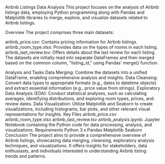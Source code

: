 Airbnb Listings Data Analysis
This project focuses on the analysis of Airbnb listings data, employing Python programming along with Pandas and Matplotlib libraries to merge, explore, and visualize datasets related to Airbnb listings.

Overview
The project comprises three main datasets:

airbnb_price.csv: Contains pricing information for Airbnb listings.
airbnb_room_type.xlsx: Provides data on the types of rooms in each listing.
airbnb_last_review.tsv: Offers details about the last review for each listing.
The datasets are initially read into separate DataFrames and then merged based on the common column, "listing_id," using Pandas' merge() function.

Analysis and Tasks
Data Merging: Combine the datasets into a unified DataFrame, enabling comprehensive analysis and insights.
Data Cleansing: Convert data types to appropriate formats (e.g., dates to datetime objects) and extract essential information (e.g., price value from strings).
Exploratory Data Analysis (EDA): Conduct statistical analyses, such as calculating averages, identifying distributions, and exploring room types, prices, and review dates.
Data Visualization: Utilize Matplotlib and Seaborn to create visualizations, including histograms, bar plots, and other relevant visual representations for insights.
Key Files
airbnb_price.csv
airbnb_room_type.xlsx
airbnb_last_review.tsv
airbnb_analysis.ipynb: Jupyter Notebook containing the Python code for data processing, analysis, and visualizations.
Requirements
Python 3.x
Pandas
Matplotlib
Seaborn
Conclusion
The project aims to provide a comprehensive overview of Airbnb listings, showcasing data merging, cleansing, exploratory analysis techniques, and visualizations. It offers insights for stakeholders, data enthusiasts, and individuals interested in understanding Airbnb listing trends and patterns.
